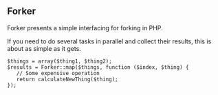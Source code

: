 Forker
------

Forker presents a simple interfacing for forking in PHP.

If you need to do several tasks in parallel and collect their results,
this is about as simple as it gets.

    $things = array($thing1, $thing2);
    $results = Forker::map($things, function ($index, $thing) {
       // Some expensive operation
       return calculateNewThing($thing);
    });

